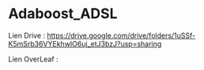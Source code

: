 # Adaboost_ADSL

Lien Drive : https://drive.google.com/drive/folders/1uSSf-K5mSrb36VYEkhwIO6uj_etJ3bzJ?usp=sharing

Lien OverLeaf : 
